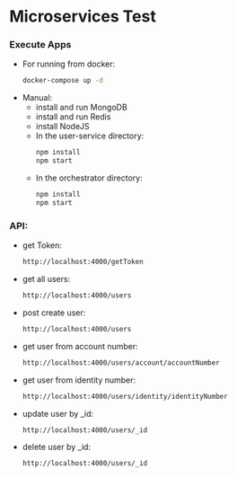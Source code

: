 # Microservices Test

### Execute Apps
- For running from docker:
  ```bash
  docker-compose up -d
  ```
- Manual:
  - install and run MongoDB
  - install and run Redis
  - install NodeJS
  - In the user-service directory:
    ```bash
    npm install
    npm start
    ```
  - In the orchestrator directory:
    ```bash
    npm install
    npm start
    ```

### API:
- get Token:
  ```html
  http://localhost:4000/getToken
  ```
- get all users:
  ```html
  http://localhost:4000/users
  ```
- post create user:
  ```html
  http://localhost:4000/users
  ```
- get user from account number:
  ```html
  http://localhost:4000/users/account/accountNumber
  ```
- get user from identity number:
  ```html
  http://localhost:4000/users/identity/identityNumber
  ```
- update user by _id:
  ```html
  http://localhost:4000/users/_id
  ```
- delete user by _id:
  ```html
  http://localhost:4000/users/_id
  ```